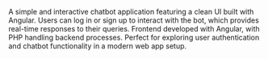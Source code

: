 A simple and interactive chatbot application featuring a clean UI built with Angular. Users can log in or sign up to interact with the bot, which provides real-time responses to their queries. Frontend developed with Angular, with PHP handling backend processes. Perfect for exploring user authentication and chatbot functionality in a modern web app setup.



